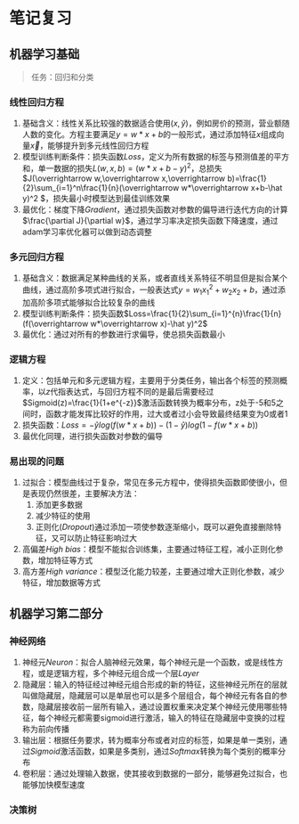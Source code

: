 # 笔记复习

## 机器学习基础

> 任务：回归和分类

### 线性回归方程

1. 基础含义：线性关系比较强的数据适合使用$(x,\hat y)$，例如房价的预测，营业额随人数的变化。方程主要满足$y=w*x+b$的一般形式，通过添加特征$x$组成向量$\overrightarrow x$，能够提升到多元线性回归方程
2. 模型训练判断条件：损失函数$Loss$，定义为所有数据的标签与预测值差的平方和，单一数据的损失$L(w,x,b)=(w*x+b-y)^2$，总损失$J(\overrightarrow w,\overrightarrow x,\overrightarrow b)=\frac{1}{2}\sum_{i=1}^n\frac{1}{n}(\overrightarrow w*\overrightarrow x+b-\hat y)^2 $，损失最小时模型达到最佳训练效果
3. 最优化：梯度下降$Gradient$，通过损失函数对参数的偏导进行迭代方向的计算$\frac{\partial J}{\partial w}$，通过学习率决定损失函数下降速度，通过adam学习率优化器可以做到动态调整

### 多元回归方程

1. 基础含义：数据满足某种曲线的关系，或者直线关系特征不明显但是拟合某个曲线，通过高阶多项式进行拟合，一般表达式$y=w_1x_1^2+w_2x_2+b$，通过添加高阶多项式能够拟合比较复杂的曲线
2. 模型训练判断条件：损失函数$Loss=\frac{1}{2}\sum_{i=1}^{n}\frac{1}{n}(f(\overrightarrow w*\overrightarrow x)-\hat y)^2$
3. 最优化：通过对所有的参数进行求偏导，使总损失函数最小

### 逻辑方程

1. 定义：包括单元和多元逻辑方程，主要用于分类任务，输出各个标签的预测概率，以$z$代指表达式，与回归方程不同的是最后需要经过$Sigmoid(z)=\frac{1}{1+e^{-z}}$激活函数转换为概率分布，z处于-5和5之间时，函数才能发挥比较好的作用，过大或者过小会导致最终结果变为0或者1
2. 损失函数：$Loss=-\hat ylog(f(w*x+b))-(1-\hat y)log(1-f(w*x+b))$
3. 最优化同理，进行损失函数对参数的偏导

### 易出现的问题

1. 过拟合：模型曲线过于复杂，常见在多元方程中，使得损失函数即使很小，但是表现仍然很差，主要解决方法：
   1. 添加更多数据
   2. 减少特征的使用
   3. 正则化($Dropout$)通过添加一项使参数逐渐缩小，既可以避免直接删除特征，又可以防止特征影响过大
2. 高偏差$High\ bias$：模型不能拟合训练集，主要通过特征工程，减小正则化参数，增加特征等方式
3. 高方差$High\ variance$：模型泛化能力较差，主要通过增大正则化参数，减少特征，增加数据等方式

## 机器学习第二部分

### 神经网络

1. 神经元$Neuron$：拟合人脑神经元效果，每个神经元是一个函数，或是线性方程，或是逻辑方程，多个神经元组合成一个层$Layer$
2. 隐藏层：输入的特征经过神经元组合形成的新的特征，这些神经元所在的层就叫做隐藏层，隐藏层可以是单层也可以是多个层组合，每个神经元有各自的参数，隐藏层接收前一层所有输入，通过设置权重来决定某个神经元使用哪些特征，每个神经元都需要sigmoid进行激活，输入的特征在隐藏层中变换的过程称为前向传播
3. 输出层：根据任务要求，转为概率分布或者对应的标签，如果是单一类别，通过$Sigmoid$激活函数，如果是多类别，通过$Softmax$转换为每个类别的概率分布
4. 卷积层：通过处理输入数据，使其接收到数据的一部分，能够避免过拟合，也能够加快模型速度

### 决策树
